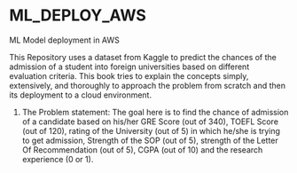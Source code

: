 # ML_DEPLOY_AWS
ML Model deployment in AWS


This Repository  uses a dataset from Kaggle to predict the chances of the admission of a student into
foreign universities based on different evaluation criteria. This book tries to explain the
concepts simply, extensively, and thoroughly to approach the problem from scratch and then its deployment to a cloud environment.

1. The Problem statement: The goal here is to find the chance of admission of a candidate based on his/her 
GRE Score (out of 340), 
TOEFL Score (out of 120), 
rating of the University (out of 5) in which he/she is trying to get admission, 
Strength of the SOP (out of 5),
strength of the Letter Of Recommendation (out of 5), 
CGPA (out of 10) and the research experience (0 or 1).

